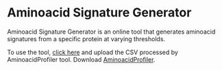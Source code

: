 # Aminoacid Signature Generator

Aminoacid Signature Generator is an online tool that generates aminoacid signatures from a specific protein at varying thresholds.

To use the tool, [click here](https://signature-uc636sdsia-as.a.run.app/) and upload the CSV processed by AminoacidProfiler tool. Download [AminoacidProfiler](https://github.com/ABUSHEIKHSP/aminoacidProfiler).
